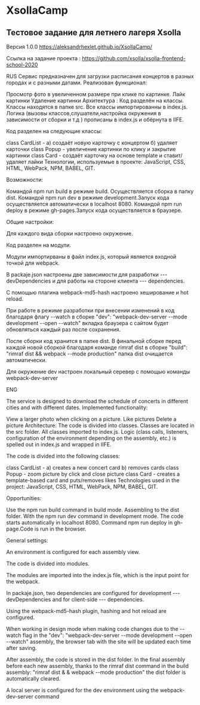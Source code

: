 # XsollaCamp
## Тестовое задание для летнего лагеря Xsolla

Версия 1.0.0 https://aleksandrhexlet.github.io/XsollaCamp/

Ссылка на задание проекта : https://github.com/xsolla/xsolla-frontend-school-2020

RUS Сервис предназначен для загрузки расписания концертов в разных городах и с разными датами. Реализован функционал:

Просмотр фото в увеличенном размере при клике по картинке. Лайк картинки Удаление картинки Архитектура : Код разделён на классы. Классы находятся в папке src. Все классы импортированны в index.js. Логика (вызовы классов,слушатели,настройка окружения в зависимости от сборки и т.д ) прописаны в index.js и обёрнута в IIFE.

Код разделен на следующие классы:

class CardList - а) создаёт новую карточку с концертом б) удаляет карточки class Popup - увеличение картинки по клику и закрытие картинки class Card - создаёт карточку на основе template и ставит/удаляет лайки Технологии, используемые в проекте: JavaScript, CSS, HTML, WebPack, NPM, BABEL, GIT.

Возможности:

Командой npm run build в режиме build. Осуществляется сборка в папку dist. Командой npm run dev в режиме development.Запуск кода осуществляется автоматически в localhost 8080. Командой npm run deploy в режиме gh-pages.Запуск кода осуществляется в браузере.

Общие настройки:

Для каждого вида сборки настроено окружение.

Код разделен на модули.

Модули импортирваны в файл index.js, который является входной точкой для webpack.

В packaje.json настроены две зависимости для разработки --- devDependencies и для работы на стороне клиента --- dependencies.

С помощью плагина webpack-md5-hash настроено хеширование и hot reload.

При работе в режиме разработки при внесении изменений в код благодаря флагу --watch в сборке "dev": "webpack-dev-server --mode development --open --watch" вкладка браузера с сайтом будет обновляться каждый раз после сохранения.

После сборки код хранится в папке dist. В финальной сборке перед каждой новой сборкой благодаря команде rimraf dist в сборке "build": "rimraf dist && webpack --mode production" папка dist очищается автоматически.

Для окружение dev настроен локальный серевер с помощью команды webpack-dev-server

ENG

The service is designed to download the schedule of concerts in different cities and with different dates. Implemented functionality:

View a larger photo when clicking on a picture. Like pictures Delete a picture Architecture: The code is divided into classes. Classes are located in the src folder. All classes imported to index.js. Logic (class calls, listeners, configuration of the environment depending on the assembly, etc.) is spelled out in index.js and wrapped in IIFE.

The code is divided into the following classes:

class CardList - a) creates a new concert card b) removes cards class Popup - zoom picture by click and close picture class Card - creates a template-based card and puts/removes likes Technologies used in the project: JavaScript, CSS, HTML, WebPack, NPM, BABEL, GIT.

Opportunities:

Use the npm run build command in build mode. Assembling to the dist folder. With the npm run dev command in development mode. The code starts automatically in localhost 8080. Command npm run deploy in gh-page.Code is run in the browser.

General settings:

An environment is configured for each assembly view.

The code is divided into modules.

The modules are imported into the index.js file, which is the input point for the webpack.

In packaje.json, two dependencies are configured for development --- devDependencies and for client-side --- dependencies.

Using the webpack-md5-hash plugin, hashing and hot reload are configured.

When working in design mode when making code changes due to the --watch flag in the "dev": "webpack-dev-server --mode development --open --watch" assembly, the browser tab with the site will be updated each time after saving.

After assembly, the code is stored in the dist folder. In the final assembly before each new assembly, thanks to the rimraf dist command in the build assembly: "rimraf dist & & webpack --mode production" the dist folder is automatically cleared.

A local server is configured for the dev environment using the webpack-dev-server command
